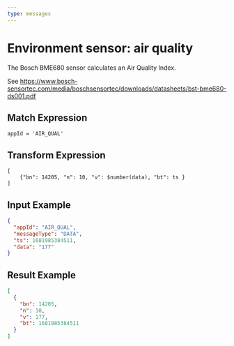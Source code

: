 ```yaml
---
type: messages
---
```


# Environment sensor: air quality

The Bosch BME680 sensor calculates an Air Quality Index.

See
<https://www.bosch-sensortec.com/media/boschsensortec/downloads/datasheets/bst-bme680-ds001.pdf>

## Match Expression

```jsonata
appId = 'AIR_QUAL'
```

## Transform Expression

```jsonata
[
    {"bn": 14205, "n": 10, "v": $number(data), "bt": ts }
]
```

## Input Example

```json
{
  "appId": "AIR_QUAL",
  "messageType": "DATA",
  "ts": 1681985384511,
  "data": "177"
}
```

## Result Example

```json
[
  {
    "bn": 14205,
    "n": 10,
    "v": 177,
    "bt": 1681985384511
  }
]
```
